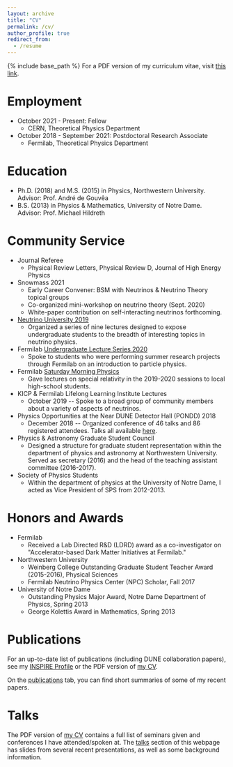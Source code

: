 ```yaml
---
layout: archive
title: "CV"
permalink: /cv/
author_profile: true
redirect_from:
  - /resume
---
```


{% include base_path %}
For a PDF version of my curriculum vitae, visit <a href="https://kjkellyphys.github.io/files/KJK_CV.pdf" target="_blank">this link</a>.

Employment
======
* October 2021 - Present: Fellow
  * CERN, Theoretical Physics Department
* October 2018 - September 2021: Postdoctoral Research Associate
  * Fermilab, Theoretical Physics Department

Education
======
* Ph.D. (2018) and M.S. (2015) in Physics, Northwestern University. Advisor: Prof. André de Gouvêa
* B.S. (2013) in Physics & Mathematics, University of Notre Dame. Advisor: Prof. Michael Hildreth

Community Service
======
* Journal Referee
  * Physical Review Letters, Physical Review D, Journal of High Energy Physics
* Snowmass 2021
  * Early Career Convener: BSM with Neutrinos & Neutrino Theory topical groups
  * Co-organized mini-workshop on neutrino theory (Sept. 2020)
  * White-paper contribution on self-interacting neutrinos forthcoming.
* <a href="https://npc.fnal.gov/neutrino-university/" target="_blank">Neutrino University 2019</a>
  * Organized a series of nine lectures designed to expose undergraduate students to the breadth of interesting topics in neutrino physics.
* Fermilab <a href="https://indico.fnal.gov/event/43521/" target="_blank">Undergraduate Lecture Series 2020</a>
  * Spoke to students who were performing summer research projects through Fermilab on an introduction to particle physics.
* Fermilab <a href="https://saturdaymorningphysics.fnal.gov/" target="_blank">Saturday Morning Physics</a>
  * Gave lectures on special relativity in the 2019-2020 sessions to local high-school students.
* KICP & Fermilab Lifelong Learning Institute Lectures
  * October 2019 -- Spoke to a broad group of community members about a variety of aspects of neutrinos.
* Physics Opportunities at the Near DUNE Detector Hall (PONDD) 2018
  * December 2018 -- Organized conference of 46 talks and 86 registered attendees. Talks all available <a href="https://zenodo.org/communities/pondd-2018/" target="_blank">here</a>.
* Physics & Astronomy Graduate Student Council
  * Designed a structure for graduate student representation within the department of physics and astronomy at Northwestern University. Served as secretary (2016) and the head of the teaching assistant committee (2016-2017).
* Society of Physics Students
  * Within the department of physics at the University of Notre Dame, I acted as Vice President of SPS from 2012-2013.

Honors and Awards
======
* Fermilab
  * Received a Lab Directed R&D (LDRD) award as a co-investigator on "Accelerator-based Dark Matter Initiatives at Fermilab."
* Northwestern University
  * Weinberg College Outstanding Graduate Student Teacher Award (2015-2016), Physical Sciences
  * Fermilab Neutrino Physics Center (NPC) Scholar, Fall 2017
* University of Notre Dame
  * Outstanding Physics Major Award, Notre Dame Department of Physics, Spring 2013
  * George Kolettis Award in Mathematics, Spring 2013

Publications
======
  For an up-to-date list of publications (including DUNE collaboration papers), see my <a href="http://inspirehep.net/author/profile/K.J.Kelly.1" target="_blank">INSPIRE Profile</a> or the PDF version of <a href="https://kjkellyphys.github.io/files/KJK_CV.pdf" target="_blank">my CV</a>.
  
  On the <a href="https://kjkellyphys.github.io/publications/" target="_blank">publications</a> tab, you can find short summaries of some of my recent papers.
  
Talks
======
  The PDF version of <a href="https://kjkellyphys.github.io/files/KJK_CV.pdf" target="_blank">my CV</a> contains a full list of seminars given and conferences I have attended/spoken at. The <a href="https://kjkellyphys.github.io/talks/" target="_blank">talks</a> section of this webpage has slides from several recent presentations, as well as some background information.
